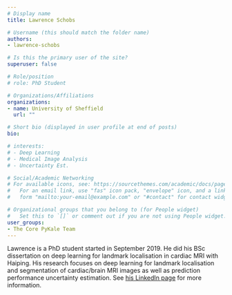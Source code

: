 ```yaml
---
# Display name
title: Lawrence Schobs

# Username (this should match the folder name)
authors:
- lawrence-schobs

# Is this the primary user of the site?
superuser: false

# Role/position
# role: PhD Student

# Organizations/Affiliations
organizations:
- name: University of Sheffield
  url: ""

# Short bio (displayed in user profile at end of posts)
bio: 

# interests:
# - Deep Learning
# - Medical Image Analysis
# - Uncertainty Est.

# Social/Academic Networking
# For available icons, see: https://sourcethemes.com/academic/docs/page-builder/#icons
#   For an email link, use "fas" icon pack, "envelope" icon, and a link in the
#   form "mailto:your-email@example.com" or "#contact" for contact widget.

# Organizational groups that you belong to (for People widget)
#   Set this to `[]` or comment out if you are not using People widget.
user_groups:
- The Core PyKale Team
---
```


Lawrence is a PhD student started in September 2019. He did his BSc dissertation on deep learning for landmark localisation in cardiac MRI with Haiping. His research focuses on deep learning for landmark localisation and segmentation of cardiac/brain MRI images as well as prediction performance uncertainty estimation. See [his LinkedIn page](https://www.linkedin.com/in/lawrence-schobs-2497a619b/?originalSubdomain=uk) for more information.
